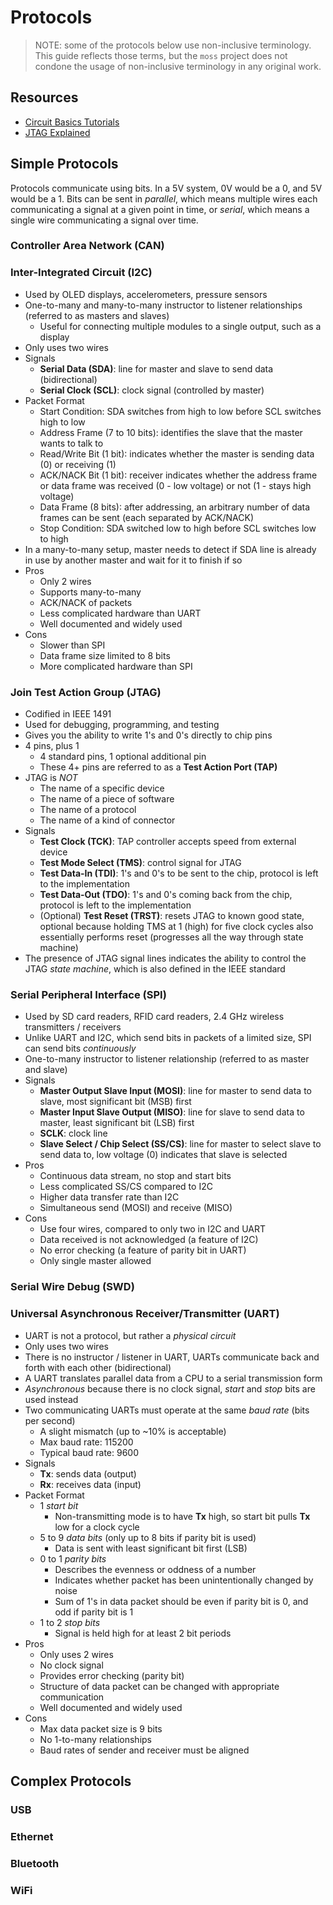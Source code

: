 # Protocols

> NOTE: some of the protocols below use non-inclusive terminology. This guide
> reflects those terms, but the `moss` project does not condone the usage of
> non-inclusive terminology in any original work.

## Resources

- [Circuit Basics
  Tutorials](https://www.circuitbasics.com/basics-of-the-spi-communication-protocol)
- [JTAG Explained](https://blog.senr.io/blog/jtag-explained)

## Simple Protocols

Protocols communicate using bits. In a 5V system, 0V would be a 0, and 5V would
be a 1. Bits can be sent in _parallel_, which means multiple wires each
communicating a signal at a given point in time, or _serial_, which means a
single wire communicating a signal over time.

### Controller Area Network (CAN)

### Inter-Integrated Circuit (I2C)

- Used by OLED displays, accelerometers, pressure sensors
- One-to-many and many-to-many instructor to listener relationships
  (referred to as masters and slaves)
  - Useful for connecting multiple modules to a single output, such as a
    display
- Only uses two wires
- Signals
  - **Serial Data (SDA)**: line for master and slave to send data
    (bidirectional)
  - **Serial Clock (SCL)**: clock signal (controlled by master)
- Packet Format
  - Start Condition: SDA switches from high to low before SCL switches
    high to low
  - Address Frame (7 to 10 bits): identifies the slave that the master
    wants to talk to
  - Read/Write Bit (1 bit): indicates whether the master is sending data
    (0) or receiving (1)
  - ACK/NACK Bit (1 bit): receiver indicates whether the address frame or
    data frame was received (0 - low voltage) or not (1 - stays high
    voltage)
  - Data Frame (8 bits): after addressing, an arbitrary number of data
    frames can be sent (each separated by ACK/NACK)
  - Stop Condition: SDA switched low to high before SCL switches low to
    high
- In a many-to-many setup, master needs to detect if SDA line is already in
  use by another master and wait for it to finish if so
- Pros
  - Only 2 wires
  - Supports many-to-many
  - ACK/NACK of packets
  - Less complicated hardware than UART
  - Well documented and widely used
- Cons
  - Slower than SPI
  - Data frame size limited to 8 bits
  - More complicated hardware than SPI

### Join Test Action Group (JTAG)

- Codified in IEEE 1491
- Used for debugging, programming, and testing
- Gives you the ability to write 1's and 0's directly to chip pins
- 4 pins, plus 1
  - 4 standard pins, 1 optional additional pin
  - These 4+ pins are referred to as a **Test Action Port (TAP)**
- JTAG is _NOT_
  - The name of a specific device
  - The name of a piece of software
  - The name of a protocol
  - The name of a kind of connector
- Signals
  - **Test Clock (TCK)**: TAP controller accepts speed from external
    device
  - **Test Mode Select (TMS)**: control signal for JTAG
  - **Test Data-In (TDI)**: 1's and 0's to be sent to the chip, protocol
    is left to the implementation
  - **Test Data-Out (TDO)**: 1's and 0's coming back from the chip,
    protocol is left to the implementation
  - (Optional) **Test Reset (TRST)**: resets JTAG to known good state,
    optional because holding TMS at 1 (high) for five clock cycles also
    essentially performs reset (progresses all the way through state
    machine)
- The presence of JTAG signal lines indicates the ability to control the
  JTAG _state machine_, which is also defined in the IEEE standard

### Serial Peripheral Interface (SPI)

- Used by SD card readers, RFID card readers, 2.4 GHz wireless transmitters
  / receivers
- Unlike UART and I2C, which send bits in packets of a limited size, SPI can
  send bits _continuously_
- One-to-many instructor to listener relationship (referred to as master and
  slave)
- Signals
  - **Master Output Slave Input (MOSI)**: line for master to send data to
    slave, most significant bit (MSB) first
  - **Master Input Slave Output (MISO)**: line for slave to send data to
    master, least significant bit (LSB) first
  - **SCLK**: clock line
  - **Slave Select / Chip Select (SS/CS)**: line for master to select
    slave to send data to, low voltage (0) indicates that slave is
    selected
- Pros
  - Continuous data stream, no stop and start bits
  - Less complicated SS/CS compared to I2C
  - Higher data transfer rate than I2C
  - Simultaneous send (MOSI) and receive (MISO)
- Cons
  - Use four wires, compared to only two in I2C and UART
  - Data received is not acknowledged (a feature of I2C)
  - No error checking (a feature of parity bit in UART)
  - Only single master allowed

### Serial Wire Debug (SWD)

### Universal Asynchronous Receiver/Transmitter (UART)

- UART is not a protocol, but rather a _physical circuit_
- Only uses two wires
- There is no instructor / listener in UART, UARTs communicate back and
  forth with each other (bidirectional)
- A UART translates parallel data from a CPU to a serial transmission form
- _Asynchronous_ because there is no clock signal, _start_ and _stop_ bits
  are used instead
- Two communicating UARTs must operate at the same _baud rate_ (bits per
  second)
  - A slight mismatch (up to ~10% is acceptable)
  - Max baud rate: 115200
  - Typical baud rate: 9600
- Signals
  - **Tx**: sends data (output)
  - **Rx**: receives data (input)
- Packet Format
  - 1 _start bit_
    - Non-transmitting mode is to have **Tx** high, so start bit pulls
      **Tx** low for a clock cycle
  - 5 to 9 _data bits_ (only up to 8 bits if parity bit is used)
    - Data is sent with least significant bit first (LSB)
  - 0 to 1 _parity bits_
    - Describes the evenness or oddness of a number
    - Indicates whether packet has been unintentionally changed by noise
    - Sum of 1's in data packet should be even if parity bit is 0, and
      odd if parity bit is 1
  - 1 to 2 _stop bits_
    - Signal is held high for at least 2 bit periods
- Pros
  - Only uses 2 wires
  - No clock signal
  - Provides error checking (parity bit)
  - Structure of data packet can be changed with appropriate communication
  - Well documented and widely used
- Cons
  - Max data packet size is 9 bits
  - No 1-to-many relationships
  - Baud rates of sender and receiver must be aligned

## Complex Protocols

### USB

### Ethernet

### Bluetooth

### WiFi
